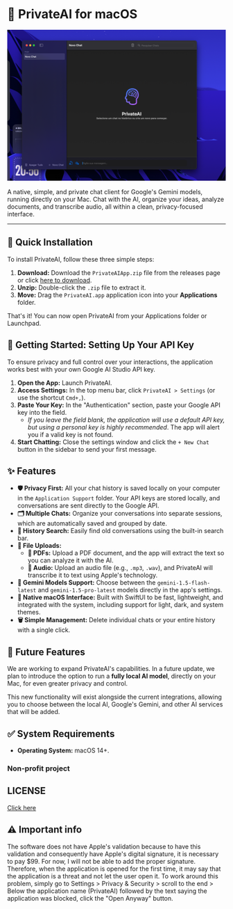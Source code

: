 # 🧠 PrivateAI for macOS
![PrivateAI Interface](img.png)

A native, simple, and private chat client for Google's Gemini models, running directly on your Mac. Chat with the AI, organize your ideas, analyze documents, and transcribe audio, all within a clean, privacy-focused interface.

---

## 🚀 Quick Installation

To install PrivateAI, follow these three simple steps:

1.  **Download:** Download the `PrivateAIApp.zip` file from the releases page or click [here to download](https://github.com/PrivateAI-Team/PrivateAI/releases/download/privateai1-0-2/PrivateAIApp.zip).
2.  **Unzip:** Double-click the `.zip` file to extract it.
3.  **Move:** Drag the `PrivateAI.app` application icon into your **Applications** folder.

That's it! You can now open PrivateAI from your Applications folder or Launchpad.

## 🔑 Getting Started: Setting Up Your API Key

To ensure privacy and full control over your interactions, the application works best with your own Google AI Studio API key.

1.  **Open the App:** Launch PrivateAI.
2.  **Access Settings:** In the top menu bar, click `PrivateAI > Settings` (or use the shortcut `Cmd+,`).
3.  **Paste Your Key:** In the "Authentication" section, paste your Google API key into the field.
    * *If you leave the field blank, the application will use a default API key, but using a personal key is highly recommended*. The app will alert you if a valid key is not found.
4.  **Start Chatting:** Close the settings window and click the `+ New Chat` button in the sidebar to send your first message.

## ✨ Features

* **🛡️ Privacy First:** All your chat history is saved locally on your computer in the `Application Support` folder. Your API keys are stored locally, and conversations are sent directly to the Google API.
* **🗂️ Multiple Chats:** Organize your conversations into separate sessions, which are automatically saved and grouped by date.
* **🔎 History Search:** Easily find old conversations using the built-in search bar.
* **📎 File Uploads:**
    * **📄 PDFs:** Upload a PDF document, and the app will extract the text so you can analyze it with the AI.
    * **🎵 Audio:** Upload an audio file (e.g., `.mp3`, `.wav`), and PrivateAI will transcribe it to text using Apple's technology.
* **💎 Gemini Models Support:** Choose between the `gemini-1.5-flash-latest` and `gemini-1.5-pro-latest` models directly in the app's settings.
* **🎨 Native macOS Interface:** Built with SwiftUI to be fast, lightweight, and integrated with the system, including support for light, dark, and system themes.
* **🗑️ Simple Management:** Delete individual chats or your entire history with a single click.

## 🔭 Future Features

We are working to expand PrivateAI's capabilities. In a future update, we plan to introduce the option to run a **fully local AI model**, directly on your Mac, for even greater privacy and control.

This new functionality will exist alongside the current integrations, allowing you to choose between the local AI, Google's Gemini, and other AI services that will be added.

## ✅ System Requirements

* **Operating System:** macOS 14+.


### Non-profit project

## LICENSE
[Click here](LICENSE)

## ⚠️ Important info
The software does not have Apple's validation because to have this validation and consequently have Apple's digital signature, it is necessary to pay $99. For now, I will not be able to add the proper signature. Therefore, when the application is opened for the first time, it may say that the application is a threat and not let the user open it. To work around this problem, simply go to Settings > Privacy & Security > scroll to the end > Below the application name (PrivateAI) followed by the text saying the application was blocked, click the "Open Anyway" button.
